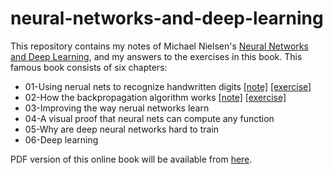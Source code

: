 # neural-networks-and-deep-learning

This repository contains my notes of Michael Nielsen's  [Neural Networks and Deep Learning](http://neuralnetworksanddeeplearning.com), and my answers to the exercises in this book. This famous book consists of six chapters:

* 01-Using nerual nets to recognize handwritten digits  [[note]](https://github.com/fuqianya/neural-networks-and-deep-learning/blob/master/note/chapter1.ipynb) [[exercise]](https://github.com/fuqianya/neural-networks-and-deep-learning/blob/master/exercise/chapter1.ipynb)
* 02-How the backpropagation algorithm works [[note]](https://github.com/fuqianya/neural-networks-and-deep-learning/blob/master/note/chapter2.ipynb) [[exercise]](https://github.com/fuqianya/neural-networks-and-deep-learning/blob/master/exercise/chapter2.ipynb)
* 03-Improving the way nerual networks learn
* 04-A visual proof that neural nets can compute any function
* 05-Why are deep neural networks hard to train
* 06-Deep learning

PDF version of this online book will be available from [here](https://github.com/antonvladyka/neuralnetworksanddeeplearning.com.pdf/blob/master/book.pdf).